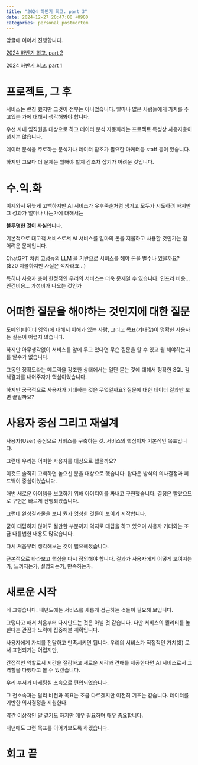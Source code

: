 ```yaml
---
title: "2024 하반기 회고. part 3"
date: 2024-12-27 20:47:00 +0900
categories: personal postmortem
---
```


앞글에 이어서 진행합니다.

[2024 하반기 회고. part 2](https://kimohy.github.io/personal/postmortem/2024-%ED%95%98%EB%B0%98%EA%B8%B0-%ED%9A%8C%EA%B3%A0-Part-2/)

[2024 하반기 회고. part 1](https://kimohy.github.io/personal/postmortem/2024-%ED%95%98%EB%B0%98%EA%B8%B0-%ED%9A%8C%EA%B3%A0-Part-1/)


# 프로젝트, 그 후

서비스는 런칭 했지만 그것이 전부는 아니었습니다. 얼마나 많은 사람들에게 가치를 주고있는 가에 대해서 생각해봐야 합니다.

우선 사내 임직원을 대상으로 하고 데이터 분석 자동화라는 프로젝트 특성상 사용자층이 넓지는 않습니다.

데이터 분석을 주로하는 분석가나 데이터 참조가 필요한 마케터등 staff 등이 있습니다.

하지만 그보다 더 문제는 뭘해야 할지 감조차 잡기가 어려운 것입니다.

# 수.익.화

이제와서 뒤늦게 고백하지만 AI 서비스가 우후죽순처럼 생기고 모두가 시도하려 하지만 그 성과가 얼마나 나는가에 대해서는

**불투명한 것이 사실**입니다. 

기본적으로 대고객 서비스로서 AI 서비스를 얼마의 돈을 지불하고 사용할 것인가는 참 어려운 문제입니다.

ChatGPT 처럼 고성능의 LLM 을 기반으로 서비스를 해야 돈을 벌수나 있을까요? ($20 지불하지만 사실은 적자라죠...)

특히나 사용자 층이 한정적인 우리의 서비스는 더욱 문제일 수 있습니다. 인프라 비용... 인건비용... 가성비가 나오는 것인가

# 어떠한 질문을 해야하는 것인지에 대한 질문

도메인(데이터 영역)에 대해서 이해가 있는 사람, 그리고 목표(기대값)이 명확한 사용자는 질문이 어렵지 않습니다.

하지만 아무생각없이 서비스를 앞에 두고 있다면 무슨 질문을 할 수 있고 뭘 해야하는지를 알수가 없습니다.

그동안 정확도라는 메트릭을 강조한 상태에서는 일단 묻는 것에 대해서 정확한 SQL 검색결과를 내어주자가 핵심이었습니다.

하지만 궁극적으로 사용자가 기대하는 것은 무엇일까요?
질문에 대한 데이터 결과만 보면 끝일까요?

# 사용자 중심 그리고 재설계

사용자(User) 중심으로 서비스를 구축하는 것. 서비스의 핵심이자 기본적인 목표입니다. 

그런데 우리는 어떠한 사용자를 대상으로 했을까요?

이것도 솔직히 고백하면 높으신 분을 대상으로 했습니다. 탑다운 방식의 의사결정과 피드백이 중심이었습니다.

매번 새로운 아이템을 보고하기 위해 아이디어를 짜내고 구현했습니다. 결정은 빨랐으므로 구현은 빠르게 진행되었습니다.

그런데 완성결과물을 보니 뭔가 엉성한 것들이 보이기 시작합니다. 

굳이 대답하지 않아도 될만한 부분까지 억지로 대답을 하고 있으며 사용자 기대와는 조금 다를법한 내용도 많았습니다.


다시 처음부터 생각해보는 것이 필요해졌습니다.

근본적으로 바라보고 핵심을 다시 정의해야 합니다. 
결과가 사용자에게 어떻게 보여지는가, 느껴지는가, 설명되는가, 만족하는가.

# 새로운 시작

네 그렇습니다. 내년도에는 서비스를 새롭게 접근하는 것들이 필요해 보입니다. 

그렇다고 해서 처음부터 다시만드는 것은 아닐 것 같습니다. 다만 서비스의 퀄리티를 높힌다는 관점과 노력에 집중해볼 계획입니다.

사용자에게 가치를 전달하고 만족시키면 됩니다. 우리의 서비스가 직접적인 가치($) 로서 표현되기는 어렵지만,

간접적인 역할로서 시간을 절감하고 새로운 시각과 견해를 제공한다면 AI 서비스로서 그 역할을 다했다고 볼 수 있겠습니다.


우리 부서가 마케팅실 소속으로 편입되었습니다. 

그 전소속과는 달리 비전과 목표는 조금 다르겠지만 여전히 기조는 같습니다. 데이터를 기반한 의사결정을 지원한다.

약간 이상적인 말 같기도 하지만 매우 필요하며 매우 중요합니다. 

내년에도 그런 목표를 이어가보도록 하겠습니다.

# 회고 끝
